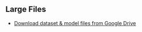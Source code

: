 ## Large Files

- [Download dataset & model files from Google Drive](https://drive.google.com/file/d/1CEPfGA6Fnbc3Ex3Js28TKxwuwX-XWAXN/view?usp=sharing)
